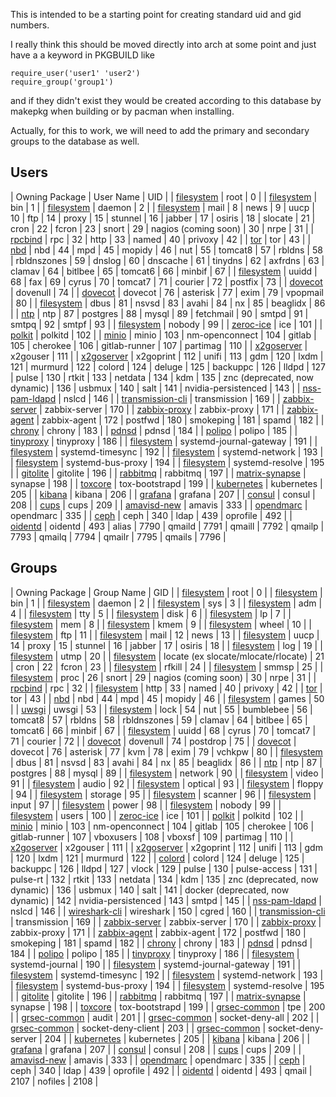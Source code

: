This is intended to be a starting point for creating standard uid and gid numbers.

I really think this should be moved directly into arch at some point and just have a a keyword in PKGBUILD like

```
require_user('user1' 'user2')
require_group('group1')

```

and if they didn't exist they would be created according to this database by makepkg when building or by pacman when installing.

Actually, for this to work, we will need to add the primary and secondary groups to the database as well.

## Users

| Owning Package | User Name | UID |
| [filesystem](https://www.archlinux.org/packages/?name=filesystem) | root | 0 |
| [filesystem](https://www.archlinux.org/packages/?name=filesystem) | bin | 1 |
| [filesystem](https://www.archlinux.org/packages/?name=filesystem) | daemon | 2 |
| [filesystem](https://www.archlinux.org/packages/?name=filesystem) | mail | 8 |
 news | 9 |
 uucp | 10 |
 ftp | 14 |
 proxy | 15 |
 stunnel | 16 |
 jabber | 17 |
 osiris | 18 |
 slocate | 21 |
 cron | 22 |
 fcron | 23 |
 snort | 29 |
 nagios (coming soon) | 30 |
 nrpe | 31 |
| [rpcbind](https://www.archlinux.org/packages/?name=rpcbind) | rpc | 32 |
 http | 33 |
 named | 40 |
 privoxy | 42 |
| [tor](https://www.archlinux.org/packages/?name=tor) | tor | 43 |
| [nbd](https://www.archlinux.org/packages/?name=nbd) | nbd | 44 |
 mpd | 45 |
 mopidy | 46 |
 nut | 55 |
 tomcat8 | 57 |
 rbldns | 58 |
 rbldnszones | 59 |
 dnslog | 60 |
 dnscache | 61 |
 tinydns | 62 |
 axfrdns | 63 |
 clamav | 64 |
 bitlbee | 65 |
 tomcat6 | 66 |
 minbif | 67 |
| [filesystem](https://www.archlinux.org/packages/?name=filesystem) | uuidd | 68 |
 fax | 69 |
 cyrus | 70 |
 tomcat7 | 71 |
 courier | 72 |
 postfix | 73 |
| [dovecot](https://www.archlinux.org/packages/?name=dovecot) | dovenull | 74 |
| [dovecot](https://www.archlinux.org/packages/?name=dovecot) | dovecot | 76 |
 asterisk | 77 |
 exim | 79 |
 vpopmail | 80 |
| [filesystem](https://www.archlinux.org/packages/?name=filesystem) | dbus | 81 |
 nsvsd | 83 |
 avahi | 84 |
 nx | 85 |
 beaglidx | 86 |
| [ntp](https://www.archlinux.org/packages/?name=ntp) | ntp | 87 |
 postgres | 88 |
 mysql | 89 |
 fetchmail | 90 |
 smtpd | 91 |
 smtpq | 92 |
 smtpf | 93 |
| [filesystem](https://www.archlinux.org/packages/?name=filesystem) | nobody | 99 |
| [zeroc-ice](https://www.archlinux.org/packages/?name=zeroc-ice) | ice | 101 |
| [polkit](https://www.archlinux.org/packages/?name=polkit) | polkitd | 102 |
| [minio](https://www.archlinux.org/packages/?name=minio) | minio | 103 |
 nm-openconnect | 104 |
 gitlab | 105 |
 cherokee | 106 |
 gitlab-runner | 107 |
 partimag | 110 |
| [x2goserver](https://www.archlinux.org/packages/?name=x2goserver) | x2gouser | 111 |
| [x2goserver](https://www.archlinux.org/packages/?name=x2goserver) | x2goprint | 112 |
 unifi | 113 |
 gdm | 120 |
 lxdm | 121 |
 murmurd | 122 |
 colord | 124 |
 deluge | 125 |
 backuppc | 126 |
 lldpd | 127 |
 pulse | 130 |
 rtkit | 133 |
 netdata | 134 |
 kdm | 135 |
 znc (deprecated, now dynamic) | 136 |
 usbmux | 140 |
 salt | 141 |
 nvidia-persistenced | 143 |
| [nss-pam-ldapd](https://www.archlinux.org/packages/?name=nss-pam-ldapd) | nslcd | 146 |
| [transmission-cli](https://www.archlinux.org/packages/?name=transmission-cli) | transmission | 169 |
| [zabbix-server](https://www.archlinux.org/packages/?name=zabbix-server) | zabbix-server | 170 |
| [zabbix-proxy](https://www.archlinux.org/packages/?name=zabbix-proxy) | zabbix-proxy | 171 |
| [zabbix-agent](https://www.archlinux.org/packages/?name=zabbix-agent) | zabbix-agent | 172 |
 postfwd | 180 |
 smokeping | 181 |
 spamd | 182 |
| [chrony](https://www.archlinux.org/packages/?name=chrony) | chrony | 183 |
| [pdnsd](https://www.archlinux.org/packages/?name=pdnsd) | pdnsd | 184 |
| [polipo](https://www.archlinux.org/packages/?name=polipo) | polipo | 185 |
| [tinyproxy](https://www.archlinux.org/packages/?name=tinyproxy) | tinyproxy | 186 |
| [filesystem](https://www.archlinux.org/packages/?name=filesystem) | systemd-journal-gateway | 191 |
| [filesystem](https://www.archlinux.org/packages/?name=filesystem) | systemd-timesync | 192 |
| [filesystem](https://www.archlinux.org/packages/?name=filesystem) | systemd-network | 193 |
| [filesystem](https://www.archlinux.org/packages/?name=filesystem) | systemd-bus-proxy | 194 |
| [filesystem](https://www.archlinux.org/packages/?name=filesystem) | systemd-resolve | 195 |
| [gitolite](https://www.archlinux.org/packages/?name=gitolite) | gitolite | 196 |
| [rabbitmq](https://www.archlinux.org/packages/?name=rabbitmq) | rabbitmq | 197 |
| [matrix-synapse](https://www.archlinux.org/packages/?name=matrix-synapse) | synapse | 198 |
| [toxcore](https://www.archlinux.org/packages/?name=toxcore) | tox-bootstrapd | 199 |
| [kubernetes](https://aur.archlinux.org/packages/kubernetes/) | kubernetes | 205 |
| [kibana](https://www.archlinux.org/packages/?name=kibana) | kibana | 206 |
| [grafana](https://www.archlinux.org/packages/?name=grafana) | grafana | 207 |
| [consul](https://www.archlinux.org/packages/?name=consul) | consul | 208 |
| [cups](https://www.archlinux.org/packages/?name=cups) | cups | 209 |
| [amavisd-new](https://www.archlinux.org/packages/?name=amavisd-new) | amavis | 333 |
| [opendmarc](https://www.archlinux.org/packages/?name=opendmarc) | opendmarc | 335 |
| [ceph](https://www.archlinux.org/packages/?name=ceph) | ceph | 340 |
 ldap | 439 |
 oprofile | 492 |
| [oidentd](https://www.archlinux.org/packages/?name=oidentd) | oidentd | 493 |
 alias | 7790 |
 qmaild | 7791 |
 qmaill | 7792 |
 qmailp | 7793 |
 qmailq | 7794 |
 qmailr | 7795 |
 qmails | 7796 |

## Groups

| Owning Package | Group Name | GID |
| [filesystem](https://www.archlinux.org/packages/?name=filesystem) | root | 0 |
| [filesystem](https://www.archlinux.org/packages/?name=filesystem) | bin | 1 |
| [filesystem](https://www.archlinux.org/packages/?name=filesystem) | daemon | 2 |
| [filesystem](https://www.archlinux.org/packages/?name=filesystem) | sys | 3 |
| [filesystem](https://www.archlinux.org/packages/?name=filesystem) | adm | 4 |
| [filesystem](https://www.archlinux.org/packages/?name=filesystem) | tty | 5 |
| [filesystem](https://www.archlinux.org/packages/?name=filesystem) | disk | 6 |
| [filesystem](https://www.archlinux.org/packages/?name=filesystem) | lp | 7 |
| [filesystem](https://www.archlinux.org/packages/?name=filesystem) | mem | 8 |
| [filesystem](https://www.archlinux.org/packages/?name=filesystem) | kmem | 9 |
| [filesystem](https://www.archlinux.org/packages/?name=filesystem) | wheel | 10 |
| [filesystem](https://www.archlinux.org/packages/?name=filesystem) | ftp | 11 |
| [filesystem](https://www.archlinux.org/packages/?name=filesystem) | mail | 12 |
 news | 13 |
| [filesystem](https://www.archlinux.org/packages/?name=filesystem) | uucp | 14 |
 proxy | 15 |
 stunnel | 16 |
 jabber | 17 |
 osiris | 18 |
| [filesystem](https://www.archlinux.org/packages/?name=filesystem) | log | 19 |
| [filesystem](https://www.archlinux.org/packages/?name=filesystem) | utmp | 20 |
| [filesystem](https://www.archlinux.org/packages/?name=filesystem) | locate (ex slocate/mlocate/rlocate) | 21 |
 cron | 22 |
 fcron | 23 |
| [filesystem](https://www.archlinux.org/packages/?name=filesystem) | rfkill | 24 |
| [filesystem](https://www.archlinux.org/packages/?name=filesystem) | smmsp | 25 |
| [filesystem](https://www.archlinux.org/packages/?name=filesystem) | proc | 26 |
 snort | 29 |
 nagios (coming soon) | 30 |
 nrpe | 31 |
| [rpcbind](https://www.archlinux.org/packages/?name=rpcbind) | rpc | 32 |
| [filesystem](https://www.archlinux.org/packages/?name=filesystem) | http | 33 |
 named | 40 |
 privoxy | 42 |
| [tor](https://www.archlinux.org/packages/?name=tor) | tor | 43 |
| [nbd](https://www.archlinux.org/packages/?name=nbd) | nbd | 44 |
 mpd | 45 |
 mopidy | 46 |
| [filesystem](https://www.archlinux.org/packages/?name=filesystem) | games | 50 |
| [uwsgi](https://www.archlinux.org/packages/?name=uwsgi) | uwsgi | 53 |
| [filesystem](https://www.archlinux.org/packages/?name=filesystem) | lock | 54 |
 nut | 55 |
 bumblebee | 56 |
 tomcat8 | 57 |
 rbldns | 58 |
 rbldnszones | 59 |
 clamav | 64 |
 bitlbee | 65 |
 tomcat6 | 66 |
 minbif | 67 |
| [filesystem](https://www.archlinux.org/packages/?name=filesystem) | uuidd | 68 |
 cyrus | 70 |
 tomcat7 | 71 |
 courier | 72 |
| [dovecot](https://www.archlinux.org/packages/?name=dovecot) | dovenull | 74 |
 postdrop | 75 |
| [dovecot](https://www.archlinux.org/packages/?name=dovecot) | dovecot | 76 |
 asterisk | 77 |
 kvm | 78 |
 exim | 79 |
 vchkpw | 80 |
| [filesystem](https://www.archlinux.org/packages/?name=filesystem) | dbus | 81 |
 nsvsd | 83 |
 avahi | 84 |
 nx | 85 |
 beaglidx | 86 |
| [ntp](https://www.archlinux.org/packages/?name=ntp) | ntp | 87 |
 postgres | 88 |
 mysql | 89 |
| [filesystem](https://www.archlinux.org/packages/?name=filesystem) | network | 90 |
| [filesystem](https://www.archlinux.org/packages/?name=filesystem) | video | 91 |
| [filesystem](https://www.archlinux.org/packages/?name=filesystem) | audio | 92 |
| [filesystem](https://www.archlinux.org/packages/?name=filesystem) | optical | 93 |
| [filesystem](https://www.archlinux.org/packages/?name=filesystem) | floppy | 94 |
| [filesystem](https://www.archlinux.org/packages/?name=filesystem) | storage | 95 |
| [filesystem](https://www.archlinux.org/packages/?name=filesystem) | scanner | 96 |
| [filesystem](https://www.archlinux.org/packages/?name=filesystem) | input | 97 |
| [filesystem](https://www.archlinux.org/packages/?name=filesystem) | power | 98 |
| [filesystem](https://www.archlinux.org/packages/?name=filesystem) | nobody | 99 |
| [filesystem](https://www.archlinux.org/packages/?name=filesystem) | users | 100 |
| [zeroc-ice](https://www.archlinux.org/packages/?name=zeroc-ice) | ice | 101 |
| [polkit](https://www.archlinux.org/packages/?name=polkit) | polkitd | 102 |
| [minio](https://www.archlinux.org/packages/?name=minio) | minio | 103 |
 nm-openconnect | 104 |
 gitlab | 105 |
 cherokee | 106 |
 gitlab-runner | 107 |
 vboxusers | 108 |
 vboxsf | 109 |
 partimag | 110 |
| [x2goserver](https://www.archlinux.org/packages/?name=x2goserver) | x2gouser | 111 |
| [x2goserver](https://www.archlinux.org/packages/?name=x2goserver) | x2goprint | 112 |
 unifi | 113 |
 gdm | 120 |
 lxdm | 121 |
 murmurd | 122 |
| [colord](https://www.archlinux.org/packages/?name=colord) | colord | 124 |
 deluge | 125 |
 backuppc | 126 |
 lldpd | 127 |
 vlock | 129 |
 pulse | 130 |
 pulse-access | 131 |
 pulse-rt | 132 |
 rtkit | 133 |
 netdata | 134 |
 kdm | 135 |
 znc (deprecated, now dynamic) | 136 |
 usbmux | 140 |
 salt | 141 |
 docker (deprecated, now dynamic) | 142 |
 nvidia-persistenced | 143 |
 smtpd | 145 |
| [nss-pam-ldapd](https://www.archlinux.org/packages/?name=nss-pam-ldapd) | nslcd | 146 |
| [wireshark-cli](https://www.archlinux.org/packages/?name=wireshark-cli) | wireshark | 150 |
 cgred | 160 |
| [transmission-cli](https://www.archlinux.org/packages/?name=transmission-cli) | transmission | 169 |
| [zabbix-server](https://www.archlinux.org/packages/?name=zabbix-server) | zabbix-server | 170 |
| [zabbix-proxy](https://www.archlinux.org/packages/?name=zabbix-proxy) | zabbix-proxy | 171 |
| [zabbix-agent](https://www.archlinux.org/packages/?name=zabbix-agent) | zabbix-agent | 172 |
 postfwd | 180 |
 smokeping | 181 |
 spamd | 182 |
| [chrony](https://www.archlinux.org/packages/?name=chrony) | chrony | 183 |
| [pdnsd](https://www.archlinux.org/packages/?name=pdnsd) | pdnsd | 184 |
| [polipo](https://www.archlinux.org/packages/?name=polipo) | polipo | 185 |
| [tinyproxy](https://www.archlinux.org/packages/?name=tinyproxy) | tinyproxy | 186 |
| [filesystem](https://www.archlinux.org/packages/?name=filesystem) | systemd-journal | 190 |
| [filesystem](https://www.archlinux.org/packages/?name=filesystem) | systemd-journal-gateway | 191 |
| [filesystem](https://www.archlinux.org/packages/?name=filesystem) | systemd-timesync | 192 |
| [filesystem](https://www.archlinux.org/packages/?name=filesystem) | systemd-network | 193 |
| [filesystem](https://www.archlinux.org/packages/?name=filesystem) | systemd-bus-proxy | 194 |
| [filesystem](https://www.archlinux.org/packages/?name=filesystem) | systemd-resolve | 195 |
| [gitolite](https://www.archlinux.org/packages/?name=gitolite) | gitolite | 196 |
| [rabbitmq](https://www.archlinux.org/packages/?name=rabbitmq) | rabbitmq | 197 |
| [matrix-synapse](https://www.archlinux.org/packages/?name=matrix-synapse) | synapse | 198 |
| [toxcore](https://www.archlinux.org/packages/?name=toxcore) | tox-bootstrapd | 199 |
| [grsec-common](https://www.archlinux.org/packages/?name=grsec-common) | tpe | 200 |
| [grsec-common](https://www.archlinux.org/packages/?name=grsec-common) | audit | 201 |
| [grsec-common](https://www.archlinux.org/packages/?name=grsec-common) | socket-deny-all | 202 |
| [grsec-common](https://www.archlinux.org/packages/?name=grsec-common) | socket-deny-client | 203 |
| [grsec-common](https://www.archlinux.org/packages/?name=grsec-common) | socket-deny-server | 204 |
| [kubernetes](https://aur.archlinux.org/packages/kubernetes/) | kubernetes | 205 |
| [kibana](https://www.archlinux.org/packages/?name=kibana) | kibana | 206 |
| [grafana](https://www.archlinux.org/packages/?name=grafana) | grafana | 207 |
| [consul](https://www.archlinux.org/packages/?name=consul) | consul | 208 |
| [cups](https://www.archlinux.org/packages/?name=cups) | cups | 209 |
| [amavisd-new](https://www.archlinux.org/packages/?name=amavisd-new) | amavis | 333 |
| [opendmarc](https://www.archlinux.org/packages/?name=opendmarc) | opendmarc | 335 |
| [ceph](https://www.archlinux.org/packages/?name=ceph) | ceph | 340 |
 ldap | 439 |
 oprofile | 492 |
| [oidentd](https://www.archlinux.org/packages/?name=oidentd) | oidentd | 493 |
 qmail | 2107 |
 nofiles | 2108 |